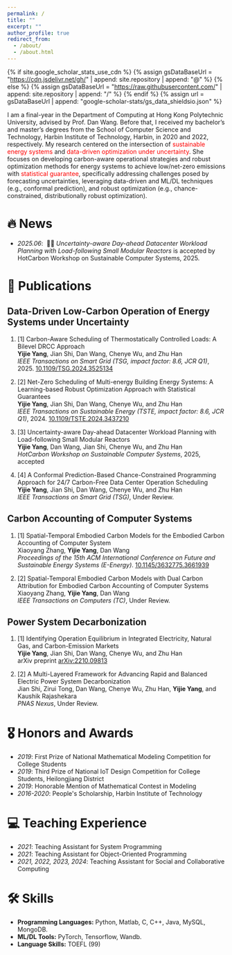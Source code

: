 ```yaml
---
permalink: /
title: ""
excerpt: ""
author_profile: true
redirect_from: 
  - /about/
  - /about.html
---
```


{% if site.google_scholar_stats_use_cdn %}
{% assign gsDataBaseUrl = "https://cdn.jsdelivr.net/gh/" | append: site.repository | append: "@" %}
{% else %}
{% assign gsDataBaseUrl = "https://raw.githubusercontent.com/" | append: site.repository | append: "/" %}
{% endif %}
{% assign url = gsDataBaseUrl | append: "google-scholar-stats/gs_data_shieldsio.json" %}

<span class='anchor' id='about-me'></span>

I am a final-year in the Department of Computing at Hong Kong Polytechnic University, advised by Prof. Dan Wang. Before that, I received my bachelor’s and master’s degrees from the School of Computer Science and Technology, Harbin Institute of Technology, Harbin, in 2020 and 2022, respectively.  My research centered on the intersection of <font color="red">sustainable energy systems</font> and <font color="red">data-driven optimization under uncertainty</font>. She focuses on developing carbon-aware operational strategies and robust optimization methods for energy systems to achieve low/net-zero emissions with <font color="red">statistical guarantee</font>, specifically addressing challenges posed by forecasting uncertainties, leveraging data-driven and ML/DL techniques (e.g., conformal prediction), and robust optimization (e.g., chance-constrained, distributionally robust optimization).



# 🔥 News
- *2025.06*: &nbsp;🎉🎉 *Uncertainty-aware Day-ahead Datacenter Workload Planning with Load-following Small Modular Reactors* is accepted by HotCarbon Workshop on Sustainable Computer Systems, 2025.


# 📝 Publications 
## Data-Driven Low-Carbon Operation of Energy Systems under Uncertainty

1.  [1] Carbon-Aware Scheduling of Thermostatically Controlled Loads: A Bilevel DRCC Approach<br>
    **Yijie Yang**, Jian Shi, Dan Wang, Chenye Wu, and Zhu Han<br>
    *IEEE Transactions on Smart Grid (TSG, impact factor: 8.6, JCR Q1)*, 2025. [10.1109/TSG.2024.3525134](https://doi.org/10.1109/TSG.2024.3525134)

2.  [2] Net-Zero Scheduling of Multi-energy Building Energy Systems: A Learning-based Robust Optimization Approach with Statistical Guarantees<br>
    **Yijie Yang**, Jian Shi, Dan Wang, Chenye Wu, and Zhu Han<br>
    *IEEE Transactions on Sustainable Energy (TSTE, impact factor: 8.6, JCR Q1)*, 2024. [10.1109/TSTE.2024.3437210](https://doi.org/10.1109/TSTE.2024.3437210)

3.  [3] Uncertainty-aware Day-ahead Datacenter Workload Planning with Load-following Small Modular Reactors<br>
    **Yijie Yang**, Dan Wang, Jian Shi, Chenye Wu, and Zhu Han<br>
    *HotCarbon Workshop on Sustainable Computer Systems*, 2025, accepted

4.  [4] A Conformal Prediction-Based Chance-Constrained Programming Approach for 24/7 Carbon-Free Data Center Operation Scheduling<br>
    **Yijie Yang**, Jian Shi, Dan Wang, Chenye Wu, and Zhu Han<br>
    *IEEE Transactions on Smart Grid (TSG)*, Under Review.

## Carbon Accounting of Computer Systems

1.  [1] Spatial-Temporal Embodied Carbon Models for the Embodied Carbon Accounting of Computer System<br>
    Xiaoyang Zhang, **Yijie Yang**, Dan Wang<br>
    *Proceedings of the 15th ACM International Conference on Future and Sustainable Energy Systems (E-Energy)*. [10.1145/3632775.3661939](https://doi.org/10.1145/3632775.3661939)

2.  [2] Spatial-Temporal Embodied Carbon Models with Dual Carbon Attribution for Embodied Carbon Accounting of Computer Systems<br>
    Xiaoyang Zhang, **Yijie Yang**, Dan Wang<br>
    *IEEE Transactions on Computers (TC)*, Under Review.

## Power System Decarbonization

1.  [1] Identifying Operation Equilibrium in Integrated Electricity, Natural Gas, and Carbon-Emission Markets<br>
    **Yijie Yang**, Jian Shi, Dan Wang, Chenye Wu, and Zhu Han<br>
    arXiv preprint [arXiv:2210.09813](https://arxiv.org/abs/2210.09813)

2.  [2] A Multi-Layered Framework for Advancing Rapid and Balanced Electric Power System Decarbonization<br>
    Jian Shi, Zirui Tong, Dan Wang, Chenye Wu, Zhu Han, **Yijie Yang**, and Kaushik Rajashekara<br>
    *PNAS Nexus*, Under Review.


# 🎖 Honors and Awards
- *2019*: First Prize of National Mathematical Modeling Competition for College Students
- *2019*: Third Prize of National IoT Design Competition for College Students, Heilongjiang District
- *2019*: Honorable Mention of Mathematical Contest in Modeling
- *2016-2020*: People's Scholarship, Harbin Institute of Technology 


# 💻 Teaching Experience
- *2021*: Teaching Assistant for System Programming
- *2021*: Teaching Assistant for Object-Oriented Programming
- *2021, 2022, 2023, 2024*: Teaching Assistant for Social and Collaborative Computing

# 🛠 Skills
- **Programming Languages:** Python, Matlab, C, C++, Java, MySQL, MongoDB.
- **ML/DL Tools:** PyTorch, Tensorflow, Wandb.
- **Language Skills:** TOEFL (99)